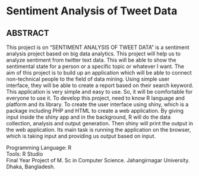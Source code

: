 # Sentiment Analysis of Tweet Data

## ABSTRACT

This project is on “SENTIMENT ANALYSIS OF TWEET DATA” is a sentiment analysis project based on big data analytics. This project will help us to analyze sentiment from twitter text data. This will be able to show the sentimental state for a person or a specific topic or whatever I want. The aim of this project is to build up an application which will be able to connect non-technical people to the field of data mining. Using simple user interface, they will be able to create a report based on their search keyword. This application is very simple and easy to use. So, it will be comfortable for everyone to use it. To develop this project, need to know R language and platform and its library. To create the user interface using shiny, which is a package including PHP and HTML to create a web application. By giving input inside the shiny app and in the background, R will do the data collection, analysis and output generation. Then shiny will print the output in the web application. Its main task is running the application on the browser, which is taking input and providing us output based on input.

Programming Language: R  
Tools: R Studio  
Final Year Project of M. Sc in Computer Science. 
Jahangirnagar University. 
Dhaka, Bangladesh. 
